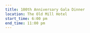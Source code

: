 ```yaml
---
title: 100th Anniversary Gala Dinner
location: The Old Mill Hotel
start_time: 6:00 pm
end_time: 11:00 pm
---
```

